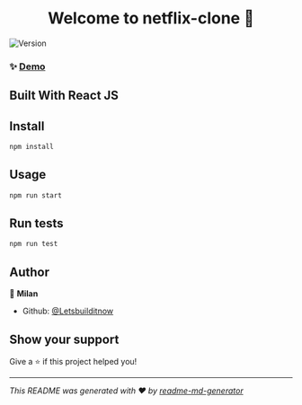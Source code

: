 <h1 align="center">Welcome to netflix-clone 👋</h1>
<p>
  <img alt="Version" src="https://img.shields.io/badge/version-0.1.0-blue.svg?cacheSeconds=2592000" />
</p>

### ✨ [Demo](https://milannetflix.netlify.app)
## Built With React JS
## Install

```sh
npm install
```

## Usage

```sh
npm run start
```

## Run tests

```sh
npm run test
```

## Author

👤 **Milan**

* Github: [@Letsbuilditnow](https://github.com/Letsbuilditnow)

## Show your support

Give a ⭐️ if this project helped you!

***
_This README was generated with ❤️ by [readme-md-generator](https://github.com/kefranabg/readme-md-generator)_
